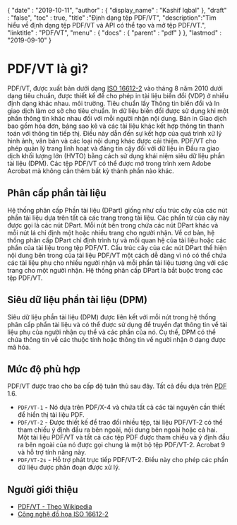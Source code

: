 {
  "date" : "2019-10-11",
  "author" : {
    "display_name" : "Kashif Iqbal"
},
  "draft" : "false",
  "toc" : true,
  "title" :"Định dạng tệp PDF/VT",
  "description":"Tìm hiểu về định dạng tệp PDF/VT và API có thể tạo và mở tệp PDF/VT.",
  "linktitle" : "PDF/VT",
  "menu" : {
    "docs" : {
      "parent" : "pdf"
}
},
  "lastmod" : "2019-09-10"
}

# PDF/VT là gì? #

PDF/VT, được xuất bản dưới dạng [ISO 16612-2](https://www.iso.org/standard/46428.html) vào tháng 8 năm 2010 dưới dạng tiêu chuẩn, được thiết kế để cho phép in tài liệu biến đổi (VDP) ở nhiều định dạng khác nhau. môi trường. Tiêu chuẩn lấy Thông tin biến đổi và In giao dịch làm cơ sở cho tiêu chuẩn. In dữ liệu biến đổi được sử dụng khi một phần thông tin khác nhau đối với mỗi người nhận nội dung. Bản in Giao dịch bao gồm hóa đơn, bảng sao kê và các tài liệu khác kết hợp thông tin thanh toán với thông tin tiếp thị. Điều này dẫn đến sự kết hợp của quá trình xử lý hình ảnh, văn bản và các loại nội dung khác được cải thiện. PDF/VT cho phép quản lý trang linh hoạt và đáng tin cậy đối với dữ liệu in Đầu ra giao dịch khối lượng lớn (HVTO) bằng cách sử dụng khái niệm siêu dữ liệu phần tài liệu (DPM). Các tệp PDF/VT có thể được mở trong trình xem Adobe Acrobat mà không cần thêm bất kỳ thành phần nào khác.

## Phân cấp phần tài liệu ##

Hệ thống phân cấp Phần tài liệu (DPart) giống như cấu trúc cây của các nút phần tài liệu dựa trên tất cả các trang trong tài liệu. Các phần tử của cây này được gọi là các nút DPart. Mỗi nút bên trong chứa các nút DPart khác và mỗi nút lá chỉ định một hoặc nhiều trang cho người nhận. Về cơ bản, hệ thống phân cấp DPart chỉ định trình tự và mối quan hệ của tài liệu hoặc các phần của tài liệu trong tệp PDF/VT. Cấu trúc cây của các nút DPart thể hiện nội dung bên trong của tài liệu PDF/VT một cách dễ dàng vì nó có thể chứa các tài liệu phụ cho nhiều người nhận và mỗi phần tài liệu tương ứng với các trang cho một người nhận. Hệ thống phân cấp DPart là bắt buộc trong các tệp PDF/VT.

## Siêu dữ liệu phần tài liệu (DPM) ##

Siêu dữ liệu phần tài liệu (DPM) được liên kết với mỗi nút trong hệ thống phân cấp phần tài liệu và có thể được sử dụng để truyền đạt thông tin về tài liệu phụ của người nhận cụ thể và các phần của nó. Cụ thể, DPM có thể chứa thông tin về các thuộc tính hoặc thông tin về người nhận ở dạng được mã hóa.

## Mức độ phù hợp ##

PDF/VT được trao cho ba cấp độ tuân thủ sau đây. Tất cả đều dựa trên [PDF](/vi/pdf/) 1.6.

* `PDF/VT-1` - Nó dựa trên PDF/X-4 và chứa tất cả các tài nguyên cần thiết để hiển thị tài liệu PDF.
* `PDF/VT-2` - Được thiết kế để trao đổi nhiều tệp, tài liệu PDF/VT-2 có thể tham chiếu ý định đầu ra bên ngoài, nội dung bên ngoài hoặc cả hai. Một tài liệu PDF/VT và tất cả các tệp PDF được tham chiếu và ý định đầu ra bên ngoài của nó được gọi chung là một bộ tệp PDF/VT-2. Acrobat 9 và hỗ trợ tính năng này.
* `PDF/VT-2s` - Hỗ trợ phát trực tiếp PDF/VT-2. Điều này cho phép các phần dữ liệu được phân đoạn được xử lý.

## Người giới thiệu ##

* [PDF/VT - Theo Wikipedia](https://en.wikipedia.org/wiki/PDF/VT)
* [Công nghệ đồ họa ISO 16612-2](https://www.iso.org/standard/46428.html)


